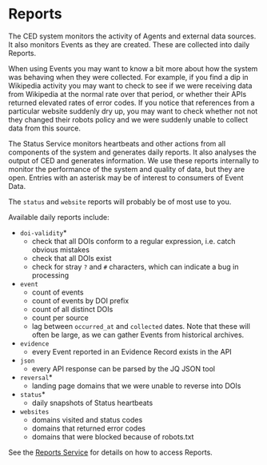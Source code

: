 # Reports

The CED system monitors the activity of Agents and external data sources. It also monitors Events as they are created. These are collected into daily Reports.

When using Events you may want to know a bit more about how the system was behaving when they were collected. For example, if you find a dip in Wikipedia activity you may want to check to see if we were receiving data from Wikipedia at the normal rate over that period, or whether their APIs returned elevated rates of error codes. If you notice that references from a particular website suddenly dry up, you may want to check whether not not they changed their robots policy and we were suddenly unable to collect data from this source.

The Status Service monitors heartbeats and other actions from all components of the system and generates daily reports. It also analyses the output of CED and generates information. We use these reports internally to monitor the performance of the system and quality of data, but they are open. Entries with an asterisk may be of interest to consumers of Event Data. 

The `status` and `website` reports will probably be of most use to you.

Available daily reports include:

 - `doi-validity`*
    - check that all DOIs conform to a regular expression, i.e. catch obvious mistakes
    - check that all DOIs exist
    - check for stray `?` and `#` characters, which can indicate a bug in processing
 - `event`
    - count of events
    - count of events by DOI prefix
    - count of all distinct DOIs
    - count per source
    - lag between `occurred_at` and `collected` dates. Note that these will often be large, as we can gather Events from historical archives.
 - `evidence`
    - every Event reported in an Evidence Record exists in the API
 - `json`
    - every API response can be parsed by the JQ JSON tool
 - `reversal`*
    - landing page domains that we were unable to reverse into DOIs
 - `status`*
    - daily snapshots of Status heartbeats
 - `websites`
    - domains visited and status codes
    - domains that returned error codes
    - domains that were blocked because of robots.txt

See the [Reports Service](../service/reports-service) for details on how to access Reports.